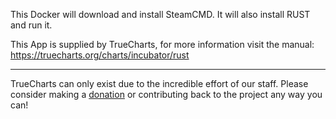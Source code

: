 This Docker will download and install SteamCMD. It will also install RUST and run it.


This App is supplied by TrueCharts, for more information visit the manual: https://truecharts.org/charts/incubator/rust

---

TrueCharts can only exist due to the incredible effort of our staff.
Please consider making a [donation](https://truecharts.org/docs/about/sponsor) or contributing back to the project any way you can!
